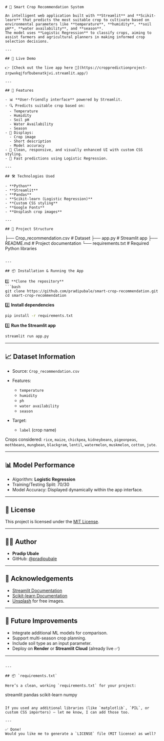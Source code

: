 

```
# 🌾 Smart Crop Recommendation System

An intelligent web application built with **Streamlit** and **Scikit-learn** that predicts the most suitable crop to cultivate based on environmental parameters like **temperature**, **humidity**, **soil pH**, **water availability**, and **season**.  
The model uses **Logistic Regression** to classify crops, aiming to assist farmers and agricultural planners in making informed crop selection decisions.

---

## 📸 Live Demo

👉 [Check out the live app here 🚀](https://croppredictionproject-zrpwxkqjfofbubenatkjvi.streamlit.app/)

---

## 📖 Features

- 📊 **User-friendly interface** powered by Streamlit.
- 🔍 Predicts suitable crop based on:
  - Temperature
  - Humidity
  - Soil pH
  - Water Availability
  - Season
- 🌸 Displays:
  - Crop image
  - Short description
  - Model accuracy
- 🎨 Clean, responsive, and visually enhanced UI with custom CSS styling.
- 🚀 Fast predictions using Logistic Regression.

---

## 🛠️ Technologies Used

- **Python**
- **Streamlit**
- **Pandas**
- **Scikit-learn (Logistic Regression)**
- **Custom CSS styling**
- **Google Fonts**
- **Unsplash crop images**

---

## 📂 Project Structure

```

├── Crop\_recommendation.csv      # Dataset
├── app.py                       # Streamlit app
├── README.md                    # Project documentation
└── requirements.txt             # Required Python libraries

````

---

## 📦 Installation & Running the App

1️⃣ **Clone the repository**
```bash
git clone https://github.com/pradipubale/smart-crop-recommendation.git
cd smart-crop-recommendation
````

2️⃣ **Install dependencies**

```bash
pip install -r requirements.txt
```

3️⃣ **Run the Streamlit app**

```bash
streamlit run app.py
```

---

## 📈 Dataset Information

* Source: `Crop_recommendation.csv`
* Features:

  * `temperature`
  * `humidity`
  * `ph`
  * `water availability`
  * `season`
* Target:

  * `label` (crop name)

Crops considered:
`rice`, `maize`, `chickpea`, `kidneybeans`, `pigeonpeas`, `mothbeans`, `mungbean`, `blackgram`, `lentil`, `watermelon`, `muskmelon`, `cotton`, `jute`.

---

## 📊 Model Performance

* Algorithm: **Logistic Regression**
* Training/Testing Split: 70/30
* Model Accuracy: Displayed dynamically within the app interface.

---

## 📜 License

This project is licensed under the [MIT License](LICENSE).

---

## 👨‍💻 Author

* **Pradip Ubale**
* GitHub: [@pradipubale](https://github.com/pradipubale)

---

## 🌟 Acknowledgements

* [Streamlit Documentation](https://docs.streamlit.io/)
* [Scikit-learn Documentation](https://scikit-learn.org/stable/)
* [Unsplash](https://unsplash.com/) for free images.

---

## 🚀 Future Improvements

* Integrate additional ML models for comparison.
* Support multi-season crop planning.
* Include soil type as an input parameter.
* Deploy on **Render** or **Streamlit Cloud** (already live ✅)

---

```

---

## 📦 `requirements.txt`

Here’s a clean, working `requirements.txt` for your project:

```

streamlit
pandas
scikit-learn
numpy

```

If you used any additional libraries (like `matplotlib`, `PIL`, or custom CSS importers) — let me know, I can add those too.

---

✅ Done!  
Would you like me to generate a `LICENSE` file (MIT license) as well?
```
